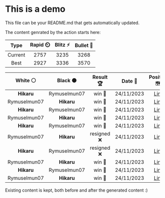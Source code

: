 # This is a demo

This file can be your README.md that gets automatically updated.

The content genrated by the action starts here:

<!--START_SECTION:chessStats-->
<!-- Automatically generated with https://github.com/Balastrong/chess-stats-action -->

| Type | Rapid ⏲️ | Blitz ⚡ | Bullet 🔫 |
|:---:|:---:|:---:|:---:|
| Current | 2757 | 3235 | 3268 |
| Best | 2927 | 3336 | 3570 |

| White ⚪ | Black ⚫ | Result 🏆 | Date 📅 | Position 🗺️ | Type 🕕 |
|:---:|:---:|:---:|:---:|:---:|:---:|
| **Hikaru** | Rymuselmun07 | win 🥇 | 24/11/2023 | <a href="http://www.ee.unb.ca/cgi-bin/tervo/fen.pl?select=8/p2p1kp1/5bQp/1p5P/3P4/2P5/PP3PPq/3KR3 b - -">Link</a> | Blitz |
| Rymuselmun07 | **Hikaru** | win 🥇 | 24/11/2023 | <a href="http://www.ee.unb.ca/cgi-bin/tervo/fen.pl?select=8/6k1/3R4/4Nn2/5P2/4K2P/r7/8 w - -">Link</a> | Blitz |
| **Hikaru** | Rymuselmun07 | win 🥇 | 24/11/2023 | <a href="http://www.ee.unb.ca/cgi-bin/tervo/fen.pl?select=8/5k2/4R3/3p3p/3N4/2r1PPK1/8/8 b - -">Link</a> | Blitz |
| Rymuselmun07 | **Hikaru** | win 🥇 | 24/11/2023 | <a href="http://www.ee.unb.ca/cgi-bin/tervo/fen.pl?select=8/3krQK1/8/8/8/8/p7/R7 w - -">Link</a> | Blitz |
| **Hikaru** | Rymuselmun07 | win 🥇 | 24/11/2023 | <a href="http://www.ee.unb.ca/cgi-bin/tervo/fen.pl?select=3B3k/5rpp/pp4p1/2p5/8/8/PP3PPP/4R1K1 b - -">Link</a> | Blitz |
| Rymuselmun07 | **Hikaru** | resigned ❌ | 24/11/2023 | <a href="http://www.ee.unb.ca/cgi-bin/tervo/fen.pl?select=8/7P/4k3/8/8/5RK1/8/8 b - -">Link</a> | Blitz |
| **Hikaru** | Rymuselmun07 | resigned ❌ | 24/11/2023 | <a href="http://www.ee.unb.ca/cgi-bin/tervo/fen.pl?select=8/2K5/8/4q3/3k4/8/8/8 w - -">Link</a> | Blitz |
| Rymuselmun07 | **Hikaru** | win 🥇 | 24/11/2023 | <a href="http://www.ee.unb.ca/cgi-bin/tervo/fen.pl?select=8/p2n3r/1p1kpp1Q/3p2p1/P1qP4/R1PbRP2/5KP1/2B5 w - -">Link</a> | Blitz |
| **Hikaru** | Rymuselmun07 | win 🥇 | 24/11/2023 | <a href="http://www.ee.unb.ca/cgi-bin/tervo/fen.pl?select=6K1/6P1/4k3/8/8/R7/8/8 b - -">Link</a> | Blitz |
| Rymuselmun07 | **Hikaru** | win 🥇 | 24/11/2023 | <a href="http://www.ee.unb.ca/cgi-bin/tervo/fen.pl?select=1N6/k4p2/4p1p1/3pP1Pp/1R1P4/2P1n1n1/5r2/7K w - -">Link</a> | Blitz |

<!--END_SECTION:chessStats-->

Existing content is kept, both before and after the generated content :)
